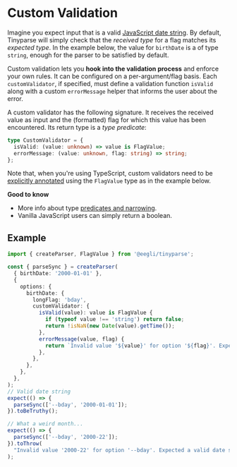 # Custom Validation

Imagine you expect input that is a valid [JavaScript date string](https://developer.mozilla.org/en-US/docs/Web/JavaScript/Reference/Global_Objects/Date/parse). By default, Tinyparse will simply check that the _received type_ for a flag matches its _expected type_. In the example below, the value for `birthDate` is a of type `string`, enough for the parser to be satisfied by default.

Custom validation lets you **hook into the validation process** and enforce your own rules. It can be configured on a per-argument/flag basis. Each `customValidator`, if specified, must define a validation function `isValid` along with a custom `errorMessage` helper that informs the user about the error.

A custom validator has the following signature. It receives the received value as input and the (formatted) flag for which this value has been encountered. Its return type is a _type predicate_:

```ts
type CustomValidator = {
  isValid: (value: unknown) => value is FlagValue;
  errorMessage: (value: unknown, flag: string) => string;
};
```

Note that, when you're using TypeScript, custom validators need to be [explicitly annotated](https://github.com/microsoft/TypeScript/issues/14826#issuecomment-288870523) using the `FlagValue` type as in the example below.

**Good to know**

- More info about type [predicates and narrowing](https://www.typescriptlang.org/docs/handbook/2/narrowing.html#using-type-predicates).
- Vanilla JavaScript users can simply return a boolean.

## Example

<!-- doctest: default -->

```ts
import { createParser, FlagValue } from '@eegli/tinyparse';

const { parseSync } = createParser(
  { birthDate: '2000-01-01' },
  {
    options: {
      birthDate: {
        longFlag: 'bday',
        customValidator: {
          isValid(value): value is FlagValue {
            if (typeof value !== 'string') return false;
            return !isNaN(new Date(value).getTime());
          },
          errorMessage(value, flag) {
            return `Invalid value '${value}' for option '${flag}'. Expected a valid date string`;
          },
        },
      },
    },
  },
);
// Valid date string
expect(() => {
  parseSync(['--bday', '2000-01-01']);
}).toBeTruthy();

// What a weird month...
expect(() => {
  parseSync(['--bday', '2000-22']);
}).toThrow(
  "Invalid value '2000-22' for option '--bday'. Expected a valid date string",
);
```
